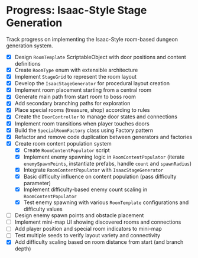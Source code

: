 # Progress: Isaac-Style Stage Generation

Track progress on implementing the Isaac-Style room-based dungeon generation system.

- [x] Design `RoomTemplate` ScriptableObject with door positions and content definitions
- [x] Create `RoomType` enum with extensible architecture
- [x] Implement `StageGrid` to represent the room layout
- [x] Develop the `IsaacStageGenerator` for procedural layout creation
- [x] Implement room placement starting from a central room
- [x] Generate main path from start room to boss room
- [x] Add secondary branching paths for exploration
- [x] Place special rooms (treasure, shop) according to rules
- [x] Create the `DoorController` to manage door states and connections
- [x] Implement room transitions when player touches doors
- [x] Build the `SpecialRoomFactory` class using Factory pattern
- [x] Refactor and remove code duplication between generators and factories
- [x] Create room content population system
  - [x] Create `RoomContentPopulator` script
  - [x] Implement enemy spawning logic in `RoomContentPopulator` (iterate `enemySpawnPoints`, instantiate prefabs, handle `count` and `spawnRadius`)
  - [x] Integrate `RoomContentPopulator` with `IsaacStageGenerator`
  - [x] Basic difficulty influence on content population (pass difficulty parameter)
  - [x] Implement difficulty-based enemy count scaling in `RoomContentPopulator`
  - [x] Test enemy spawning with various `RoomTemplate` configurations and difficulty values
- [ ] Design enemy spawn points and obstacle placement
- [ ] Implement mini-map UI showing discovered rooms and connections
- [ ] Add player position and special room indicators to mini-map
- [ ] Test multiple seeds to verify layout variety and connectivity
- [x] Add difficulty scaling based on room distance from start (and branch depth)
